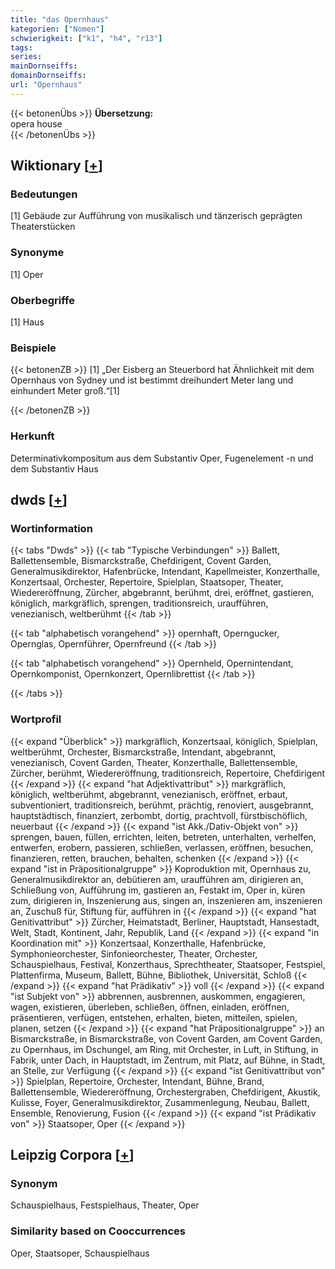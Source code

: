 ```yaml
---
title: "das Opernhaus"
kategorien: ["Nomen"]
schwierigkeit: ["k1", "h4", "r13"]
tags:
series:
mainDornseiffs:
domainDornseiffs:
url: "Opernhaus"
---
```


{{< betonenÜbs >}}
**Übersetzung:**  
opera house  
{{< /betonenÜbs >}}

## Wiktionary [[+](https://de.wiktionary.org/wiki/Opernhaus)]

### Bedeutungen
[1] Gebäude zur Aufführung von musikalisch und tänzerisch geprägten Theaterstücken  

### Synonyme
[1] Oper  

### Oberbegriffe
[1] Haus  

### Beispiele
{{< betonenZB >}}
[1] „Der Eisberg an Steuerbord hat Ähnlichkeit mit dem Opernhaus von Sydney und ist bestimmt dreihundert Meter lang und einhundert Meter groß.“[1]  

{{< /betonenZB >}}
### Herkunft
Determinativkompositum aus dem Substantiv Oper, Fugenelement -n und dem Substantiv Haus  



## dwds [[+](https://www.dwds.de/wb/Opernhaus)]

### Wortinformation
{{< tabs "Dwds" >}}
{{< tab "Typische Verbindungen" >}}
Ballett, Ballettensemble, Bismarckstraße, Chefdirigent, Covent Garden, Generalmusikdirektor, Hafenbrücke, Intendant, Kapellmeister, Konzerthalle, Konzertsaal, Orchester, Repertoire, Spielplan, Staatsoper, Theater, Wiedereröffnung, Zürcher, abgebrannt, berühmt, drei, eröffnet, gastieren, königlich, markgräflich, sprengen, traditionsreich, uraufführen, venezianisch, weltberühmt
{{< /tab >}}

{{< tab "alphabetisch vorangehend" >}}
opernhaft, Operngucker, Opernglas, Opernführer, Opernfreund
{{< /tab >}}

{{< tab "alphabetisch vorangehend" >}}
Opernheld, Opernintendant, Opernkomponist, Opernkonzert, Opernlibrettist
{{< /tab >}}

{{< /tabs >}}

### Wortprofil
{{< expand "Überblick" >}} markgräflich, Konzertsaal, königlich, Spielplan, weltberühmt, Orchester, Bismarckstraße, Intendant, abgebrannt, venezianisch, Covent Garden, Theater, Konzerthalle, Ballettensemble, Zürcher, berühmt, Wiedereröffnung, traditionsreich, Repertoire, Chefdirigent {{< /expand >}}
{{< expand "hat Adjektivattribut" >}} markgräflich, königlich, weltberühmt, abgebrannt, venezianisch, eröffnet, erbaut, subventioniert, traditionsreich, berühmt, prächtig, renoviert, ausgebrannt, hauptstädtisch, finanziert, zerbombt, dortig, prachtvoll, fürstbischöflich, neuerbaut {{< /expand >}}
{{< expand "ist Akk./Dativ-Objekt von" >}} sprengen, bauen, füllen, errichten, leiten, betreten, unterhalten, verhelfen, entwerfen, erobern, passieren, schließen, verlassen, eröffnen, besuchen, finanzieren, retten, brauchen, behalten, schenken {{< /expand >}}
{{< expand "ist in Präpositionalgruppe" >}} Koproduktion mit, Opernhaus zu, Generalmusikdirektor an, debütieren am, uraufführen am, dirigieren an, Schließung von, Aufführung im, gastieren an, Festakt im, Oper in, küren zum, dirigieren in, Inszenierung aus, singen an, inszenieren am, inszenieren an, Zuschuß für, Stiftung für, aufführen in {{< /expand >}}
{{< expand "hat Genitivattribut" >}} Zürcher, Heimatstadt, Berliner, Hauptstadt, Hansestadt, Welt, Stadt, Kontinent, Jahr, Republik, Land {{< /expand >}}
{{< expand "in Koordination mit" >}} Konzertsaal, Konzerthalle, Hafenbrücke, Symphonieorchester, Sinfonieorchester, Theater, Orchester, Schauspielhaus, Festival, Konzerthaus, Sprechtheater, Staatsoper, Festspiel, Plattenfirma, Museum, Ballett, Bühne, Bibliothek, Universität, Schloß {{< /expand >}}
{{< expand "hat Prädikativ" >}} voll {{< /expand >}}
{{< expand "ist Subjekt von" >}} abbrennen, ausbrennen, auskommen, engagieren, wagen, existieren, überleben, schließen, öffnen, einladen, eröffnen, präsentieren, verfügen, entstehen, erhalten, bieten, mitteilen, spielen, planen, setzen {{< /expand >}}
{{< expand "hat Präpositionalgruppe" >}} an Bismarckstraße, in Bismarckstraße, von Covent Garden, am Covent Garden, zu Opernhaus, im Dschungel, am Ring, mit Orchester, in Luft, in Stiftung, in Fabrik, unter Dach, in Hauptstadt, im Zentrum, mit Platz, auf Bühne, in Stadt, an Stelle, zur Verfügung {{< /expand >}}
{{< expand "ist Genitivattribut von" >}} Spielplan, Repertoire, Orchester, Intendant, Bühne, Brand, Ballettensemble, Wiedereröffnung, Orchestergraben, Chefdirigent, Akustik, Kulisse, Foyer, Generalmusikdirektor, Zusammenlegung, Neubau, Ballett, Ensemble, Renovierung, Fusion {{< /expand >}}
{{< expand "ist Prädikativ von" >}} Staatsoper, Oper {{< /expand >}}

## Leipzig Corpora [[+](https://corpora.uni-leipzig.de/en/res?word=Opernhaus&corpusId=deu_newscrawl-public_2018)]


### Synonym
Schauspielhaus, Festspielhaus, Theater, Oper


### Similarity based on Cooccurrences
Oper, Staatsoper, Schauspielhaus

